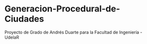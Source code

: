 # Generacion-Procedural-de-Ciudades
Proyecto de Grado de Andrés Duarte para la Facultad de Ingeniería - UdelaR
